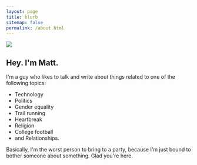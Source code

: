 ```yaml
---
layout: page
title: blurb
sitemap: false
permalink: /about.html
---
```

![](https://cloud.githubusercontent.com/assets/3597934/23150780/1f545e70-f7ab-11e6-91a1-d3c30c27a93e.jpg)

## Hey. I'm Matt.

I'm a guy who likes to talk and write about things related to one of the following topics:

- Technology
- Politics
- Gender equality
- Trail running
- Heartbreak
- Religion
- College football
- and Relationships.

Basically, I'm the worst person to bring to a party, because I'm just bound to bother someone about something. Glad you're here.
